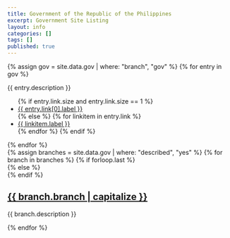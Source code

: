 ```yaml
---
title: Government of the Republic of the Philippines
excerpt: Government Site Listing
layout: info
categories: []
tags: []
published: true
---
```


<div class="gov_definition">
{% assign gov = site.data.gov | where: "branch", "gov" %}
{% for entry in gov %}
<p>{{ entry.description }}</p>
<ul>
    {% if entry.link.size and entry.link.size == 1 %}
    <li><a href="{{ entry.link[0].url }}" class="no_underline">{{ entry.link[0].label }}</a></li>
    {% else %}
        {% for linkitem in entry.link %}
    <li><a href="{{ linkitem.url }}" class="no_underline">{{ linkitem.label }}</a></li>
        {% endfor %}
    {% endif %}
</ul>
{% endfor %}
</div>

<div class="section_container container_top_margin_10 container_bottom_margin_5">
{% assign branches = site.data.gov | where: "described", "yes" %}
    {% for branch in branches %}
    {% if forloop.last %}
    <div class="container">
    {% else %}
    <div class="container container_right_margin_20">
    {% endif %}
        <div class="block block_default_fonts">
            <div class="entries">
                <div class="entry">
                    <h2><a href="/info/gov/{{ branch.branch }}/">{{ branch.branch | capitalize }}</a></h2>
                    <p>{{ branch.description }}</p>
                </div>
            </div>
        </div>
    </div>
    {% endfor %}
</div>
